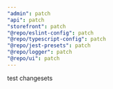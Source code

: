 ```yaml
---
"admin": patch
"api": patch
"storefront": patch
"@repo/eslint-config": patch
"@repo/typescript-config": patch
"@repo/jest-presets": patch
"@repo/logger": patch
"@repo/ui": patch
---
```


test changesets
